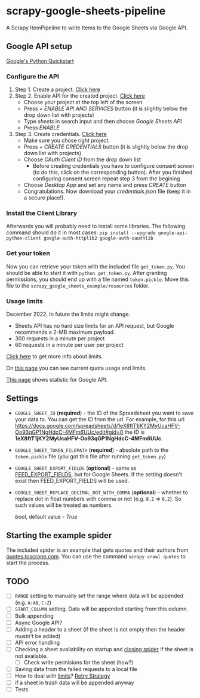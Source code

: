 # scrapy-google-sheets-pipeline
A Scrapy ItemPipeline to write Items to the Google Sheets via Google API.

## Google API setup
[Google's Python Quickstart](https://developers.google.com/sheets/api/quickstart/python)
### Configure the API
1. Step 1. Create a project. [Click here](https://console.cloud.google.com/projectcreate)
2. Step 2. Enable API for the created project. [Click here](https://console.cloud.google.com/apis/dashboard)
    * Choose your project at the top left of the screen
    * Press *+ ENABLE API AND SERVICES* button (it is slightly below the drop down list with projects)
    * Type *sheets* in search input and then choose *Google Sheets API*
    * Press *ENABLE*
3. Step 3. Create credentials. [Click here](https://console.cloud.google.com/apis/credentials)
    * Make sure you chose right project.
    * Press *+ CREATE CREDENTIALS* button (it is slightly below the drop down list with projects)
    * Choose *OAuth Client ID* from the drop down list
        * Before creating credentials you have to configure consent screen (to do this, click on the corresponding button). After you finished configuring consent screen repeat step 3 from the begining
    * Choose *Desktop App* and set any name and press *CREATE* button
    * Congratulations. Now download your *credentials.json* file (keep it in a secure place!).

### Install the Client Library
Afterwards you will probably need to install some libraries. The following command should do it in most cases:
`pip install --upgrade google-api-python-client google-auth-httplib2 google-auth-oauthlib`

### Get your token
Now you can retrieve your token with the included file `get_token.py`. 
You should be able to start it with `python get_token.py`. After granting permissions, you should end up with a file named `token.pickle`. Move this file to the `scrapy_google_sheets_example/resources` folder.

### Usage limits
December 2022. In future the limits might change.
* Sheets API has no hard size limits for an API request, but Google recommends a 2-MB maximum payload.
* 300 requests in a minute per project
* 60 requests in a minute per user per project

[Click here](https://developers.google.com/sheets/api/limits) to get more info about limits.

On [this page](https://console.cloud.google.com/projectselector2/iam-admin/quotas) you can see current quota usage and limits.

[This page](https://console.cloud.google.com/apis/dashboard) shows statistic for Google API.

## Settings
* `GOOGLE_SHEET_ID` (**required**) - the ID of the Spreadsheet you want to save your data to. You can get the ID from the url. 
For example, for this url https://docs.google.com/spreadsheets/d/1eX8ftT1jKY2MyUcaHFV-Oo93qGP1NgHdcC-4MFm6UUc/edit#gid=0 the ID is **1eX8ftT1jKY2MyUcaHFV-Oo93qGP1NgHdcC-4MFm6UUc**.
* `GOOGLE_SHEET_TOKEN_FILEPATH` (**required**) - absolute path to the `token.pickle` file (you got this file after running `get_token.py`)
* `GOOGLE_SHEET_EXPORT_FIELDS` (**optional**) - same as [FEED\_EXPORT\_FIELDS](https://docs.scrapy.org/en/latest/topics/feed-exports.html?#feed-export-fields), but for Google Sheets. If the setting doesn't exist then FEED\_EXPORT\_FIELDS will be used.
* `GOOGLE_SHEET_REPLACE_DECIMAL_DOT_WITH_COMMA` (**optional**) - whether to replace dot in float numbers with comma or not (e.g. `8.2` => `8,2`). So such values will be treated as numbers.

    *bool*, default value - *True*

## Starting the example spider
The included spider is an example that gets quotes and their authors from [quotes.toscrape.com](http://quotes.toscrape.com/).
You can use the command `scrapy crawl quotes` to start the process. 


## TODO
- [ ] `RANGE` setting to manually set the range where data will be appended (e.g. `A:AB`, `C:Z`)
- [ ] `START_COLUMN` setting. Data will be appended starting from this column.
- [ ] Bulk appending
- [ ] Async Google API?
- [ ] Adding a header to a sheet (if the sheet is not empty then the header mustn't be added)
- [ ] API error handling
- [ ] Checking a sheet availability on startup and [closing spider](https://stackoverflow.com/q/9699049/19813684) if the sheet is not available.
    - [ ] Check write permisions for the sheet (how?)
- [ ] Saving data from the failed requests to a local file
- [ ] How to deal with [limits](https://developers.google.com/sheets/api/limits)? [Retry Strategy](https://cloud.google.com/storage/docs/retry-strategy)
- [ ] if a sheet in trash data will be appended anyway
- [ ] Tests